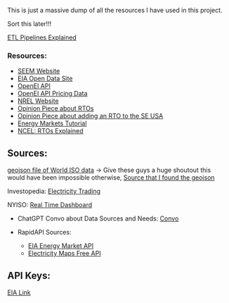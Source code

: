 
This is just a massive dump of all the resources I have used in this project.

Sort this later!!!

[ETL Pipelines Explained](<https://estuary.dev/blog/what-is-an-etl-pipeline/#6-proven--tested-benefits-of-etl-pipelines>)
### Resources:

- [SEEM Website](<https://southeastenergymarket.com/>)
- [EIA Open Data Site](<https://www.eia.gov/opendata/documentation.php>)
- [OpenEI API](<https://openei.org/wiki/Utility_Rate_Database>)
- [OpenEI API Pricing Data](<https://openei.org/services/doc/rest/util_rates/?version=3>)
- [NREL Website](<https://www.nrel.gov/>)
- [Opinion Piece about RTOs](<https://www.utilitydive.com/news/electricity-market-constructs-rto-iso-ferc-christie/692882/>)
- [Opinion Piece about adding an RTO to the SE USA](<https://georgiarecorder.com/2023/05/07/in-the-southeast-where-big-utilities-rule-calls-for-a-real-power-market-persist/>)
- [Energy Markets Tutorial](<https://www.youtube.com/watch?v=gL9r5V8Xwjg>)
- [NCEL: RTOs Explained](<https://www.ncelenviro.org/articles/understanding-rtos-southeast/>)
## Sources:

[geojson file of World ISO data](<https://github.com/electricitymaps/electricitymaps-contrib/blob/master/web/geo/world.geojson>) -> Give these guys a huge shoutout this would have been impossible otherwise, [Source that I found the geojson](<https://github.com/electricitymaps/electricitymaps-contrib/issues/143>)

Investopedia: [Electricity Trading](<https://www.investopedia.com/articles/investing/042115/understanding-world-electricity-trading.asp>)

NYISO: [Real Time Dashboard](<https://www.nyiso.com/real-time-dashboard>)

- ChatGPT Convo about Data Sources and Needs: [Convo](<https://chatgpt.com/share/67c93c02-7e10-8009-b413-01ec6e98879b>)

- RapidAPI Sources:
	- [EIA Energy Market API](<https://www.eia.gov/opendata/>)
	- [Electricity Maps Free API](<https://www.electricitymaps.com/free-tier-api>)

## API Keys:

[EIA Link](<https://www.eia.gov/opendata/>)

